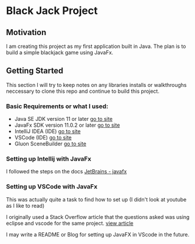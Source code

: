 # Black Jack Project

## Motivation
I am creating this project as my first application built in Java. The plan is to build a simple blackjack game using JavaFx.

## Getting Started

This section I will try to keep notes on any libraries installs or walkthroughs neccessary to clone this repo and continue to build this project.

### Basic Requirements or what I used:

- Java SE JDK version 11 or later [go to site](https://www.oracle.com/java/technologies/javase-downloads.html)
- JavaFx SDK version 11.0.2 or later [go to site](https://gluonhq.com/products/javafx/)
- IntelliJ IDEA (IDE) [go to site](https://www.jetbrains.com/idea/)
- VSCode (IDE) [go to site](https://code.visualstudio.com/)
- Gluon SceneBuilder [go to site](https://gluonhq.com/products/scene-builder/)

### Setting up Intellij with JavaFx

I followed the steps on the docs [JetBrains - javafx](https://www.jetbrains.com/help/idea/javafx.html)

### Setting up VSCode with JavaFx

This was actually quite a task to find how to set up (I didn't look at youtube as I like to read)

I originally used a Stack Overflow article that the questions asked was using eclipse and vscode for the same project. [view article](https://stackoverflow.com/questions/54349894/javafx-11-with-vscode)

I may write a README or Blog for setting up JavaFX in VScode in the future.



